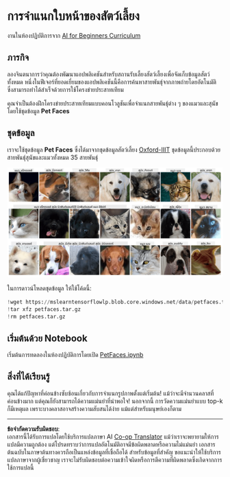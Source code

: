 <!--
CO_OP_TRANSLATOR_METADATA:
{
  "original_hash": "f3d2cee9cb3c52160419e560c57a690e",
  "translation_date": "2025-08-29T08:47:36+00:00",
  "source_file": "lessons/4-ComputerVision/07-ConvNets/lab/README.md",
  "language_code": "th"
}
-->
# การจำแนกใบหน้าของสัตว์เลี้ยง

งานในห้องปฏิบัติการจาก [AI for Beginners Curriculum](https://github.com/microsoft/ai-for-beginners)

## ภารกิจ

ลองจินตนาการว่าคุณต้องพัฒนาแอปพลิเคชันสำหรับสถานรับเลี้ยงสัตว์เลี้ยงเพื่อจัดเก็บข้อมูลสัตว์ทั้งหมด หนึ่งในฟีเจอร์ที่ยอดเยี่ยมของแอปพลิเคชันนี้คือการค้นหาสายพันธุ์จากภาพถ่ายโดยอัตโนมัติ ซึ่งสามารถทำได้สำเร็จด้วยการใช้โครงข่ายประสาทเทียม

คุณจำเป็นต้องฝึกโครงข่ายประสาทเทียมแบบคอนโวลูชันเพื่อจำแนกสายพันธุ์ต่าง ๆ ของแมวและสุนัขโดยใช้ชุดข้อมูล **Pet Faces**

## ชุดข้อมูล

เราจะใช้ชุดข้อมูล **Pet Faces** ซึ่งได้มาจากชุดข้อมูลสัตว์เลี้ยง [Oxford-IIIT](https://www.robots.ox.ac.uk/~vgg/data/pets/) ชุดข้อมูลนี้ประกอบด้วยสายพันธุ์สุนัขและแมวทั้งหมด 35 สายพันธุ์

![ชุดข้อมูลที่เราจะใช้งาน](../../../../../../translated_images/data.50b2a9d5484bdbf0f52f5765b381cec9efe2bd296a98f007f90bedb6ac67f2a8.th.png)

ในการดาวน์โหลดชุดข้อมูล ให้ใช้โค้ดนี้:

```python
!wget https://mslearntensorflowlp.blob.core.windows.net/data/petfaces.tar.gz
!tar xfz petfaces.tar.gz
!rm petfaces.tar.gz
```

## เริ่มต้นด้วย Notebook

เริ่มต้นการทดลองในห้องปฏิบัติการโดยเปิด [PetFaces.ipynb](PetFaces.ipynb)

## สิ่งที่ได้เรียนรู้

คุณได้แก้ปัญหาที่ค่อนข้างซับซ้อนเกี่ยวกับการจำแนกรูปภาพตั้งแต่เริ่มต้น! แม้ว่าจะมีจำนวนคลาสที่ค่อนข้างมาก แต่คุณก็ยังสามารถได้ความแม่นยำที่น่าพอใจ! นอกจากนี้ การวัดความแม่นยำแบบ top-k ก็มีเหตุผล เพราะบางคลาสอาจสร้างความสับสนได้ง่าย แม้แต่สำหรับมนุษย์เองก็ตาม

---

**ข้อจำกัดความรับผิดชอบ**:  
เอกสารนี้ได้รับการแปลโดยใช้บริการแปลภาษา AI [Co-op Translator](https://github.com/Azure/co-op-translator) แม้ว่าเราจะพยายามให้การแปลมีความถูกต้อง แต่โปรดทราบว่าการแปลอัตโนมัติอาจมีข้อผิดพลาดหรือความไม่แม่นยำ เอกสารต้นฉบับในภาษาต้นทางควรถือเป็นแหล่งข้อมูลที่เชื่อถือได้ สำหรับข้อมูลที่สำคัญ ขอแนะนำให้ใช้บริการแปลภาษาจากผู้เชี่ยวชาญ เราจะไม่รับผิดชอบต่อความเข้าใจผิดหรือการตีความที่ผิดพลาดซึ่งเกิดจากการใช้การแปลนี้